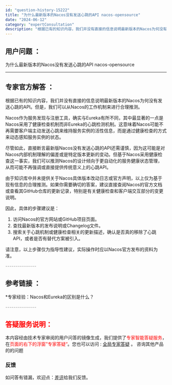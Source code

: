 ```yaml
---
id: "question-history-15222"
title: "为什么最新版本的Nacos没有发送心跳的API nacos-opensource"
date: "2024-06-12"
category: "expertConsultation"
description: "根据已有的知识内容，我们并没有直接的信息说明最新版本的Nacos为何没有发送心跳的API。但是，我们可以从Nacos的工作机制来进行合理推测。Nacos作为服务发现与注册工具，确实与Eureka有所不同，其中最显著的一点是Nacos采用了健康检查机制而非Eureka的心跳检测机制。这意味着Nacos"
---
```


## 用户问题 ： 
 为什么最新版本的Nacos没有发送心跳的API nacos-opensource 

---------------
## 专家官方解答 ：

根据已有的知识内容，我们并没有直接的信息说明最新版本的Nacos为何没有发送心跳的API。但是，我们可以从Nacos的工作机制来进行合理推测。

Nacos作为服务发现与注册工具，确实与Eureka有所不同，其中最显著的一点是Nacos采用了健康检查机制而非Eureka的心跳检测机制。这意味着Nacos可能不再需要客户端主动发送心跳来维持服务实例的活性信息，而是通过健康检查的方式来动态感知服务实例的状态。

尽管如此，直接断言最新版Nacos没有发送心跳的API还需谨慎，因为这可能是对Nacos内部机制理解的偏差或是特定版本更新的变动。但基于Nacos采用健康检查这一事实，我们可以推测Nacos的设计倾向于更自动化的服务健康状态管理，从而可能不再强调或直接提供传统意义上的心跳API。

由于知识库中并未提供关于Nacos具体版本改动日志或官方声明，以上仅为基于现有信息的合理推测。如果你需要确切的答案，建议直接查阅Nacos的官方文档或查看其GitHub仓库的更新记录，特别是有关健康检查和客户端交互部分的变更说明。

因此，具体的步骤建议是：
1. 访问Nacos的官方网站或GitHub项目页面。
2. 查找最新版本的发布说明或Changelog文件。
3. 搜索关于心跳机制或健康检查相关的更新描述，确认是否真的移除了心跳API，或者是否有替代方案被引入。

请注意，以上步骤仅为指导性建议，实际操作时应以Nacos官方发布的资料为准。


<font color="#949494">---------------</font> 


## 参考链接 ：

*专家经验：Nacos和Eureka的区别是什么？ 


 <font color="#949494">---------------</font> 
 


## <font color="#FF0000">答疑服务说明：</font> 

本内容经由技术专家审阅的用户问答的镜像生成，我们提供了<font color="#FF0000">专家智能答疑服务</font>，在<font color="#FF0000">页面的右下的浮窗”专家答疑“</font>。您也可以访问 : [全局专家答疑](https://opensource.alibaba.com/chatBot) 。 咨询其他产品的的问题

### 反馈
如问答有错漏，欢迎点：[差评](https://ai.nacos.io/user/feedbackByEnhancerGradePOJOID?enhancerGradePOJOId=15245)给我们反馈。
